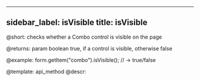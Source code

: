 
---
sidebar_label: isVisible
title: isVisible
---          

@short: checks whether a Combo control is visible on the page

@returns:
param   boolean     true, if a control is visible, otherwise false


@example:
form.getItem("combo").isVisible(); 
// -> true/false


@template: api_method
@descr:


